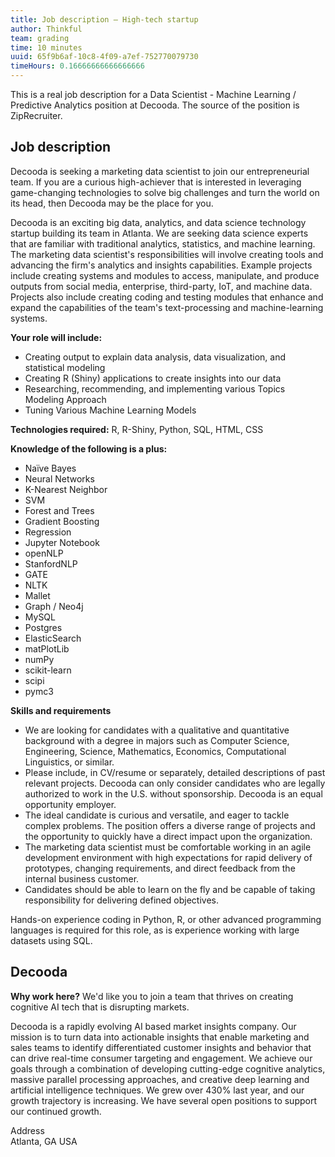 ```yaml
---
title: Job description — High-tech startup
author: Thinkful
team: grading
time: 10 minutes
uuid: 65f9b6af-10c8-4f09-a7ef-752770079730
timeHours: 0.16666666666666666
---
```


This is a real job description for a Data Scientist - Machine Learning / Predictive Analytics position at Decooda.  The source of the position is ZipRecruiter. 

## Job description

Decooda is seeking a marketing data scientist to join our entrepreneurial team. If you are a curious high-achiever that is interested in leveraging game-changing technologies to solve big challenges and turn the world on its head, then Decooda may be the place for you.

Decooda is an exciting big data, analytics, and data science technology startup building its team in Atlanta. We are seeking data science experts that are familiar with traditional analytics, statistics, and machine learning. The marketing data scientist's responsibilities will involve creating tools and advancing the firm's analytics and insights capabilities. Example projects include creating systems and modules to access, manipulate, and produce outputs from social media, enterprise, third-party, IoT, and machine data. Projects also include creating coding and testing modules that enhance and expand the capabilities of the team's text-processing and machine-learning systems.


**Your role will include:**

- Creating output to explain data analysis, data visualization, and statistical modeling
- Creating R (Shiny) applications to create insights into our data
- Researching, recommending, and implementing various Topics Modeling Approach
- Tuning Various Machine Learning Models

**Technologies required:** R, R-Shiny, Python, SQL, HTML, CSS

**Knowledge of the following is a plus:**

- Naïve Bayes
- Neural Networks
- K-Nearest Neighbor
- SVM
- Forest and Trees
- Gradient Boosting
- Regression
- Jupyter Notebook
- openNLP
- StanfordNLP
- GATE
- NLTK
- Mallet
- Graph / Neo4j
- MySQL
- Postgres
- ElasticSearch
- matPlotLib
- numPy
- scikit-learn
- scipi
- pymc3

**Skills and requirements**

- We are looking for candidates with a qualitative and quantitative background with a degree in majors such as Computer Science, Engineering, Science, Mathematics, Economics, Computational Linguistics, or similar.
- Please include, in CV/resume or separately, detailed descriptions of past relevant projects. Decooda can only consider candidates who are legally authorized to work in the U.S. without sponsorship. Decooda is an equal opportunity employer.
- The ideal candidate is curious and versatile, and eager to tackle complex problems. The position offers a diverse range of projects and the opportunity to quickly have a direct impact upon the organization.
- The marketing data scientist must be comfortable working in an agile development environment with high expectations for rapid delivery of prototypes, changing requirements, and direct feedback from the internal business customer.
- Candidates should be able to learn on the fly and be capable of taking responsibility for delivering defined objectives.

Hands-on experience coding in Python, R, or other advanced programming languages is required for this role, as is experience working with large datasets using SQL.

## **Decooda**
**Why work here?**
We'd like you to join a team that thrives on creating cognitive AI tech that is disrupting markets.

Decooda is a rapidly evolving AI based market insights company. Our mission is to turn data into actionable insights that enable marketing and sales teams to identify differentiated customer insights and behavior that can drive real-time consumer targeting and engagement. We achieve our goals through a combination of developing cutting-edge cognitive analytics, massive parallel processing approaches, and creative deep learning and artificial intelligence techniques. We grew over 430% last year, and our growth trajectory is increasing. We have several open positions to support our continued growth.

Address <br/>
Atlanta, GA 
USA

